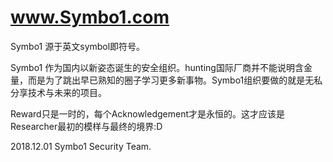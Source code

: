 # www.Symbo1.com

Symbo1 源于英文symbol即符号。

Symbo1 作为国内以新姿态诞生的安全组织。hunting国际厂商并不能说明含金量，而是为了跳出早已熟知的圈子学习更多新事物。Symbo1组织要做的就是无私分享技术与未来的项目。

Reward只是一时的，每个Acknowledgement才是永恒的。这才应该是Researcher最初的模样与最终的境界:D

2018.12.01
Symbo1 Security Team.